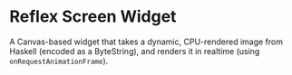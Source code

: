# Reflex Screen Widget

A Canvas-based widget that takes a dynamic, CPU-rendered image from Haskell (encoded as a ByteString), and renders it in realtime (using `onRequestAnimationFrame`).

